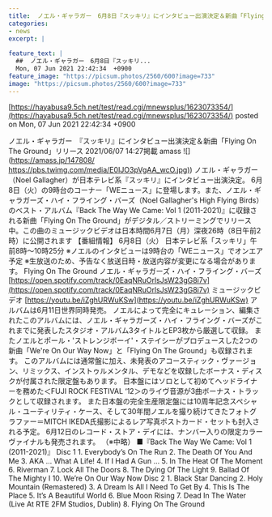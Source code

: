 ```yaml
---
title:  ノエル・ギャラガー　6月8日『スッキリ』にインタビュー出演決定＆新曲「Flying On The Ground」リリース  
categories:
- news
excerpt: |
  
feature_text: |
  ##  ノエル・ギャラガー　6月8日『スッキリ...
  Mon, 07 Jun 2021 22:42:34  +0900
feature_image: "https://picsum.photos/2560/600?image=733"
image: "https://picsum.photos/2560/600?image=733"
---
```


[https://hayabusa9.5ch.net/test/read.cgi/mnewsplus/1623073354/](https://hayabusa9.5ch.net/test/read.cgi/mnewsplus/1623073354/)
posted on Mon, 07 Jun 2021 22:42:34  +0900

<!--more-->

ノエル・ギャラガー　『スッキリ』にインタビュー出演決定＆新曲「Flying On The Ground」リリース 2021/06/07 14:27掲載 amass ![](https://amass.jp/147808/ [https://pbs.twimg.com/media/E0IJO3pVgAA_wcO.jpg)](https://pbs.twimg.com/media/E0IJO3pVgAA_wcO.jpg)) ノエル・ギャラガー（Noel Gallagher）が日本テレビ系『スッキリ』にインタビュー出演決定。 6月8日（火）の9時台のコーナー「WEニュース」に登場します。また、ノエル・ギャラガーズ・ハイ・フライング・バーズ（Noel Gallagher's High Flying Birds）のベスト・アルバム『Back The Way We Came: Vol 1 (2011-2021)』に収録される新曲「Flying On The Ground」がデジタル／ストリーミングでリリース中。この曲のミュージックビデオは日本時間6月7日（月）深夜26時（8日午前2時）に公開されます 【番組情報】 6月8日（火） 日本テレビ系「スッキリ」午前8時〜10時25分 ※ノエルのインタビューは9時台の「WEニュース」でオンエア予定 ※生放送のため、予告なく放送日時・放送内容が変更になる場合があります。 Flying On The Ground ノエル・ギャラガーズ・ハイ・フライング・バーズ [https://open.spotify.com/track/0EaqNRuOrlsJsW23gG8i7v](https://open.spotify.com/track/0EaqNRuOrlsJsW23gG8i7v) ミュージックビデオ [https://youtu.be/iZghURWuKSw](https://youtu.be/iZghURWuKSw) アルバムは6月11日世界同時発売。 ノエルによって完全にキュレーション、編集されたこのアルバムには、ノエル・ギャラガーズ・ハイ・フライング・バーズがこれまでに発表したスタジオ・アルバム3タイトルとEP3枚から厳選して収録。 またノエルとポール・'ストレンジボーイ'・ステイシーがプロデュースした2つの新曲「We're On Our Way Now」と「Flying On The Ground」も収録されます。 このアルバムには通常盤に加え、未発表のアコースティック・ヴァージョン、リミックス、インストゥルメンタル、デモなどを収録したボーナス・ディスクが付属された限定盤もあります。 日本盤にはソロとして初めてヘッドライナーを務めた＜FUJI ROCK FESTIVAL ‘12＞のライヴ音源が3曲ボーナス・トラックとして収録されます。 また日本盤の完全生産限定盤には10周年記念スペシャル・ユーティリティ・ケース、そして30年間ノエルを撮り続けてきたフォトグラファー＝MITCH IKEDA氏撮影によるレア写真ポストカード・セットも封入される予定。 6月12日のレコード・ストア・デイには、ナンバー入りの限定カラーヴァイナルも発売されます。 （※中略） ■『Back The Way We Came: Vol 1 (2011-2021)』 Disc 1 1. Everybody’s On The Run 2. The Death Of You And Me 3. AKA … What A Life! 4. If I Had A Gun … 5. In The Heat Of The Moment 6. Riverman 7. Lock All The Doors 8. The Dying Of The Light 9. Ballad Of The Mighty I 10. We’re On Our Way Now Disc 2 1. Black Star Dancing 2. Holy Mountain (Remastered) 3. A Dream Is All I Need To Get By 4. This Is The Place 5. It’s A Beautiful World 6. Blue Moon Rising 7. Dead In The Water (Live At RTE 2FM Studios, Dublin) 8. Flying On The Ground
